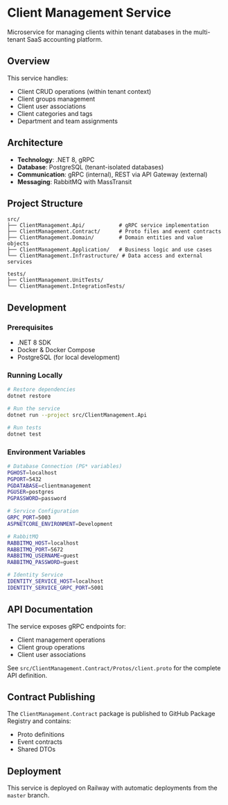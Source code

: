 # Client Management Service

Microservice for managing clients within tenant databases in the multi-tenant SaaS accounting platform.

## Overview

This service handles:
- Client CRUD operations (within tenant context)
- Client groups management
- Client user associations
- Client categories and tags
- Department and team assignments

## Architecture

- **Technology**: .NET 8, gRPC
- **Database**: PostgreSQL (tenant-isolated databases)
- **Communication**: gRPC (internal), REST via API Gateway (external)
- **Messaging**: RabbitMQ with MassTransit

## Project Structure

```
src/
├── ClientManagement.Api/           # gRPC service implementation
├── ClientManagement.Contract/      # Proto files and event contracts
├── ClientManagement.Domain/        # Domain entities and value objects
├── ClientManagement.Application/   # Business logic and use cases
└── ClientManagement.Infrastructure/ # Data access and external services

tests/
├── ClientManagement.UnitTests/
└── ClientManagement.IntegrationTests/
```

## Development

### Prerequisites
- .NET 8 SDK
- Docker & Docker Compose
- PostgreSQL (for local development)

### Running Locally

```bash
# Restore dependencies
dotnet restore

# Run the service
dotnet run --project src/ClientManagement.Api

# Run tests
dotnet test
```

### Environment Variables

```bash
# Database Connection (PG* variables)
PGHOST=localhost
PGPORT=5432
PGDATABASE=clientmanagement
PGUSER=postgres
PGPASSWORD=password

# Service Configuration
GRPC_PORT=5003
ASPNETCORE_ENVIRONMENT=Development

# RabbitMQ
RABBITMQ_HOST=localhost
RABBITMQ_PORT=5672
RABBITMQ_USERNAME=guest
RABBITMQ_PASSWORD=guest

# Identity Service
IDENTITY_SERVICE_HOST=localhost
IDENTITY_SERVICE_GRPC_PORT=5001
```

## API Documentation

The service exposes gRPC endpoints for:
- Client management operations
- Client group operations
- Client user associations

See `src/ClientManagement.Contract/Protos/client.proto` for the complete API definition.

## Contract Publishing

The `ClientManagement.Contract` package is published to GitHub Package Registry and contains:
- Proto definitions
- Event contracts
- Shared DTOs

## Deployment

This service is deployed on Railway with automatic deployments from the `master` branch.